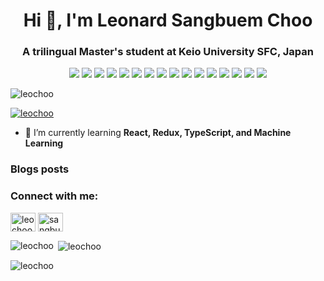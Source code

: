 <!--
**leochoo/leochoo** is a ✨ _special_ ✨ repository because its `README.md` (this file) appears on your GitHub profile.

Here are some ideas to get you started:

- 🔭 I’m currently working on ...
- 🌱 I’m currently learning ...
- 👯 I’m looking to collaborate on ...
- 🤔 I’m looking for help with ...
- 💬 Ask me about ...
- 📫 How to reach me: ...
- 😄 Pronouns: ...
- ⚡ Fun fact: ...
-->

<h1 align="center">Hi 👋, I'm Leonard Sangbuem Choo</h1>
<h3 align="center">A trilingual Master's student at Keio University SFC, Japan</h3>
<p align="center">
    <img src="https://img.shields.io/badge/Python-%2320232a.svg?style=for-the-badge&logo=Python&logoColor=yellow">
    <img src="https://img.shields.io/badge/flask-%2320232a.svg?style=for-the-badge&logo=flask">
    <img src="https://img.shields.io/badge/typescript-%2320232a.svg?style=for-the-badge&logo=typescript">
    <img src="https://img.shields.io/badge/Svelte-%2320232a.svg?style=for-the-badge&logo=svelte">
    <img src="https://img.shields.io/badge/react-%2320232a.svg?style=for-the-badge&logo=react&logoColor=%2361DAFB">
    <img src="https://img.shields.io/badge/Vite-%2320232a.svg?style=for-the-badge&logo=vite">
    <img src="https://img.shields.io/badge/sass-%2320232a.svg?style=for-the-badge&logo=sass">
    <img src="https://img.shields.io/badge/nestjs-%2320232a.svg?style=for-the-badge&logo=nestjs&logoColor=D5214B">
    <img src="https://img.shields.io/badge/jest-%2320232a.svg?style=for-the-badge&logo=jest&logoColor=15C213">
    <img src="https://img.shields.io/badge/firebase-%2320232a.svg?style=for-the-badge&logo=firebase">
    <img src="https://img.shields.io/badge/figma-%2320232a.svg?style=for-the-badge&logo=figma">
    <img src="https://img.shields.io/badge/adobe_photoshop-%2320232a.svg?style=for-the-badge&logo=adobephotoshop">
    <img src="https://img.shields.io/badge/adobe_illustrator-%2320232a.svg?style=for-the-badge">
    <img src="https://img.shields.io/badge/adobe_xd-%2320232a.svg?style=for-the-badge&logo=adobexd">
    <img src="https://img.shields.io/badge/swift-%2320232a.svg?style=for-the-badge&logo=swift">
    <img src="https://img.shields.io/badge/arduino-%2320232a.svg?style=for-the-badge&logo=arduino">
</p>


<p align="left"> <img src="https://komarev.com/ghpvc/?username=leochoo&label=Profile%20views&color=0e75b6&style=flat" alt="leochoo" /> </p>

<p align="left"> <a href="https://github.com/ryo-ma/github-profile-trophy"><img src="https://github-profile-trophy.vercel.app/?username=leochoo" alt="leochoo" /></a> </p>

- 🌱 I’m currently learning **React, Redux, TypeScript, and Machine Learning**

### Blogs posts

<!-- BLOG-POST-LIST:START -->
<!-- BLOG-POST-LIST:END -->

<h3 align="left">Connect with me:</h3>
<p align="left">
<a href="https://dev.to/leochoo" target="blank"><img align="center" src="https://cdn.jsdelivr.net/npm/simple-icons@3.0.1/icons/dev-dot-to.svg" alt="leochoo" height="30" width="40" /></a>
<a href="https://linkedin.com/in/sangbuemchoo" target="blank"><img align="center" src="https://raw.githubusercontent.com/rahuldkjain/github-profile-readme-generator/master/src/images/icons/Social/linked-in-alt.svg" alt="sangbuemchoo" height="30" width="40" /></a>
</p>

<p><img align="left" src="https://github-readme-stats.vercel.app/api/top-langs?username=leochoo&show_icons=true&locale=en&layout=compact" alt="leochoo" /></p>

<p>&nbsp;<img align="center" src="https://github-readme-stats.vercel.app/api?username=leochoo&show_icons=true&locale=en" alt="leochoo" /></p>

<p><img align="center" src="https://github-readme-streak-stats.herokuapp.com/?user=leochoo&" alt="leochoo" /></p>
